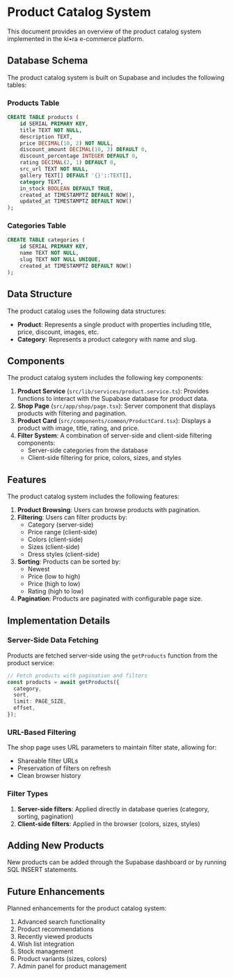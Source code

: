 # Product Catalog System

This document provides an overview of the product catalog system implemented in the ki•ra e-commerce platform.

## Database Schema

The product catalog system is built on Supabase and includes the following tables:

### Products Table

```sql
CREATE TABLE products (
    id SERIAL PRIMARY KEY,
    title TEXT NOT NULL,
    description TEXT,
    price DECIMAL(10, 2) NOT NULL,
    discount_amount DECIMAL(10, 2) DEFAULT 0,
    discount_percentage INTEGER DEFAULT 0,
    rating DECIMAL(2, 1) DEFAULT 0,
    src_url TEXT NOT NULL,
    gallery TEXT[] DEFAULT '{}'::TEXT[],
    category TEXT,
    in_stock BOOLEAN DEFAULT TRUE,
    created_at TIMESTAMPTZ DEFAULT NOW(),
    updated_at TIMESTAMPTZ DEFAULT NOW()
);
```

### Categories Table

```sql
CREATE TABLE categories (
    id SERIAL PRIMARY KEY,
    name TEXT NOT NULL,
    slug TEXT NOT NULL UNIQUE,
    created_at TIMESTAMPTZ DEFAULT NOW()
);
```

## Data Structure

The product catalog uses the following data structures:

- **Product**: Represents a single product with properties including title, price, discount, images, etc.
- **Category**: Represents a product category with name and slug.

## Components

The product catalog system includes the following key components:

1. **Product Service** (`src/lib/services/product.service.ts`): Provides functions to interact with the Supabase database for product data.
2. **Shop Page** (`src/app/shop/page.tsx`): Server component that displays products with filtering and pagination.
3. **Product Card** (`src/components/common/ProductCard.tsx`): Displays a product with image, title, rating, and price.
4. **Filter System**: A combination of server-side and client-side filtering components:
   - Server-side categories from the database
   - Client-side filtering for price, colors, sizes, and styles

## Features

The product catalog system includes the following features:

1. **Product Browsing**: Users can browse products with pagination.
2. **Filtering**: Users can filter products by:
   - Category (server-side)
   - Price range (client-side)
   - Colors (client-side)
   - Sizes (client-side)
   - Dress styles (client-side)
3. **Sorting**: Products can be sorted by:
   - Newest
   - Price (low to high)
   - Price (high to low)
   - Rating (high to low)
4. **Pagination**: Products are paginated with configurable page size.

## Implementation Details

### Server-Side Data Fetching

Products are fetched server-side using the `getProducts` function from the product service:

```typescript
// Fetch products with pagination and filters
const products = await getProducts({
  category,
  sort,
  limit: PAGE_SIZE,
  offset,
});
```

### URL-Based Filtering

The shop page uses URL parameters to maintain filter state, allowing for:
- Shareable filter URLs
- Preservation of filters on refresh
- Clean browser history

### Filter Types

1. **Server-side filters**: Applied directly in database queries (category, sorting, pagination)
2. **Client-side filters**: Applied in the browser (colors, sizes, styles)

## Adding New Products

New products can be added through the Supabase dashboard or by running SQL INSERT statements.

## Future Enhancements

Planned enhancements for the product catalog system:

1. Advanced search functionality
2. Product recommendations
3. Recently viewed products
4. Wish list integration
5. Stock management
6. Product variants (sizes, colors)
7. Admin panel for product management 